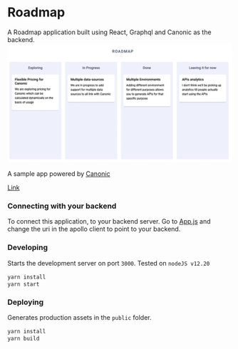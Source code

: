 # Roadmap

A Roadmap application built using React, Graphql and Canonic as the backend.
![Screenshot](./screenshot.png)

A sample app powered by [Canonic](https://canonic.dev/)

[Link](https://canonic-roadmap.netlify.app/)
<br/>

### Connecting with your backend
To connect this application, to your backend server.
Go to [App.js](./src/App.js) and change the uri in the apollo client
to point to your backend.

### Developing

Starts the development server on port `3000`.
Tested on `nodeJS v12.20`

```
yarn install
yarn start
```

### Deploying

Generates production assets in the `public` folder.

```
yarn install
yarn build
```

